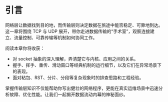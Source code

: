 # 引言

网络层让数据找到目的地，而传输层则决定数据在旅途中能否稳定、可靠地到达。这一章将围绕 TCP 与 UDP 展开，带你走进数据传输的“手术室”，观察连接建立、流量控制、可靠传输等机制如何协同工作。

阅读本章你将收获：

- 对 socket 抽象的深入理解，弄清楚它与内核、应用之间的关系。
- 握手、挥手、重传、滑动窗口等经典机制的运行细节，以及它们在异常场景下的表现。
- 面对粘包、RST、分片、分段等复杂现象时的排查思路和工程经验。

掌握传输层知识不仅能帮助你写出健壮的网络程序，更能在真实运维场景中迅速分析故障、优化性能。让我们一起揭开数据流动内幕的神秘面纱。

